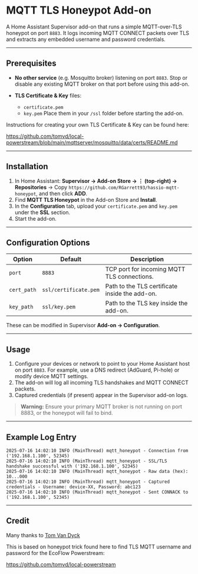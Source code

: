 # MQTT TLS Honeypot Add-on

A Home Assistant Supervisor add-on that runs a simple MQTT-over-TLS honeypot on port `8883`. It logs incoming MQTT CONNECT packets over TLS and extracts any embedded username and password credentials.

---

## Prerequisites

* **No other service** (e.g. Mosquitto broker) listening on port `8883`. Stop or disable any existing MQTT broker on that port before using this add-on.
* **TLS Certificate & Key** files:

  * `certificate.pem`
  * `key.pem`
    Place them in your `/ssl` folder before starting the add-on.

Instructions for creating your own TLS Certificate & Key can be found here:

https://github.com/tomvd/local-powerstream/blob/main/mqttserver/mosquitto/data/certs/README.md
 
---

## Installation

1. In Home Assistant: **Supervisor → Add-on Store → ⋮ (top-right) → Repositories** → Copy `https://github.com/RGarrett93/hassio-mqtt-honeypot`, and then click **ADD**.
2. Find **MQTT TLS Honeypot** in the Add-on Store and **Install**.
3. In the **Configuration** tab, upload your `certificate.pem` and `key.pem` under the **SSL** section.
4. Start the add-on.

---

## Configuration Options

| Option      | Default               | Description                                    |
| ----------- | --------------------- | ---------------------------------------------- |
| `port`      | `8883`                | TCP port for incoming MQTT TLS connections.    |
| `cert_path` | `ssl/certificate.pem` | Path to the TLS certificate inside the add-on. |
| `key_path`  | `ssl/key.pem`         | Path to the TLS key inside the add-on.         |

These can be modified in Supervisor **Add-on → Configuration**.

---

## Usage

1. Configure your devices or network to point to your Home Assistant host on port `8883`. For example, use a DNS redirect (AdGuard, Pi-hole) or modify device MQTT settings.
2. The add-on will log all incoming TLS handshakes and MQTT CONNECT packets.
3. Captured credentials (if present) appear in the Supervisor add-on logs.

> **Warning:** Ensure your primary MQTT broker is not running on port 8883, or the honeypot will fail to bind.

---

## Example Log Entry

```text
2025-07-16 14:02:10 INFO (MainThread) mqtt_honeypot - Connection from ('192.168.1.100', 52345)
2025-07-16 14:02:10 INFO (MainThread) mqtt_honeypot - SSL/TLS handshake successful with ('192.168.1.100', 52345)
2025-07-16 14:02:10 INFO (MainThread) mqtt_honeypot - Raw data (hex): 10...000
2025-07-16 14:02:10 INFO (MainThread) mqtt_honeypot - Captured credentials - Username: device-XX, Password: abc123
2025-07-16 14:02:10 INFO (MainThread) mqtt_honeypot - Sent CONNACK to ('192.168.1.100', 52345)
```
---

## Credit

Many thanks to [Tom Van Dyck](https://github.com/tomvd)

This is based on honeypot trick found here to find TLS MQTT username and password for the EcoFlow Powerstream:

https://github.com/tomvd/local-powerstream
